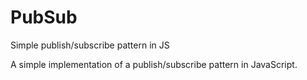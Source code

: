# PubSub
Simple publish/subscribe pattern in JS

A simple implementation of a publish/subscribe pattern in JavaScript.
